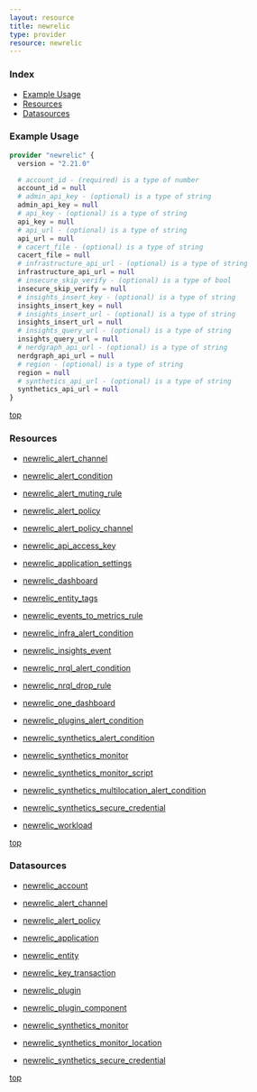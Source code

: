 ```yaml
---
layout: resource
title: newrelic
type: provider
resource: newrelic
---
```


### Index

- [Example Usage](#example-usage)
- [Resources](#resources)
- [Datasources](#datasources)

### Example Usage

```terraform
provider "newrelic" {
  version = "2.21.0"

  # account_id - (required) is a type of number
  account_id = null
  # admin_api_key - (optional) is a type of string
  admin_api_key = null
  # api_key - (optional) is a type of string
  api_key = null
  # api_url - (optional) is a type of string
  api_url = null
  # cacert_file - (optional) is a type of string
  cacert_file = null
  # infrastructure_api_url - (optional) is a type of string
  infrastructure_api_url = null
  # insecure_skip_verify - (optional) is a type of bool
  insecure_skip_verify = null
  # insights_insert_key - (optional) is a type of string
  insights_insert_key = null
  # insights_insert_url - (optional) is a type of string
  insights_insert_url = null
  # insights_query_url - (optional) is a type of string
  insights_query_url = null
  # nerdgraph_api_url - (optional) is a type of string
  nerdgraph_api_url = null
  # region - (optional) is a type of string
  region = null
  # synthetics_api_url - (optional) is a type of string
  synthetics_api_url = null
}
```

[top](#index)

### Resources


- [newrelic_alert_channel](./r/newrelic_alert_channel.md)

- [newrelic_alert_condition](./r/newrelic_alert_condition.md)

- [newrelic_alert_muting_rule](./r/newrelic_alert_muting_rule.md)

- [newrelic_alert_policy](./r/newrelic_alert_policy.md)

- [newrelic_alert_policy_channel](./r/newrelic_alert_policy_channel.md)

- [newrelic_api_access_key](./r/newrelic_api_access_key.md)

- [newrelic_application_settings](./r/newrelic_application_settings.md)

- [newrelic_dashboard](./r/newrelic_dashboard.md)

- [newrelic_entity_tags](./r/newrelic_entity_tags.md)

- [newrelic_events_to_metrics_rule](./r/newrelic_events_to_metrics_rule.md)

- [newrelic_infra_alert_condition](./r/newrelic_infra_alert_condition.md)

- [newrelic_insights_event](./r/newrelic_insights_event.md)

- [newrelic_nrql_alert_condition](./r/newrelic_nrql_alert_condition.md)

- [newrelic_nrql_drop_rule](./r/newrelic_nrql_drop_rule.md)

- [newrelic_one_dashboard](./r/newrelic_one_dashboard.md)

- [newrelic_plugins_alert_condition](./r/newrelic_plugins_alert_condition.md)

- [newrelic_synthetics_alert_condition](./r/newrelic_synthetics_alert_condition.md)

- [newrelic_synthetics_monitor](./r/newrelic_synthetics_monitor.md)

- [newrelic_synthetics_monitor_script](./r/newrelic_synthetics_monitor_script.md)

- [newrelic_synthetics_multilocation_alert_condition](./r/newrelic_synthetics_multilocation_alert_condition.md)

- [newrelic_synthetics_secure_credential](./r/newrelic_synthetics_secure_credential.md)

- [newrelic_workload](./r/newrelic_workload.md)


[top](#index)

### Datasources


- [newrelic_account](./d/newrelic_account.md)

- [newrelic_alert_channel](./d/newrelic_alert_channel.md)

- [newrelic_alert_policy](./d/newrelic_alert_policy.md)

- [newrelic_application](./d/newrelic_application.md)

- [newrelic_entity](./d/newrelic_entity.md)

- [newrelic_key_transaction](./d/newrelic_key_transaction.md)

- [newrelic_plugin](./d/newrelic_plugin.md)

- [newrelic_plugin_component](./d/newrelic_plugin_component.md)

- [newrelic_synthetics_monitor](./d/newrelic_synthetics_monitor.md)

- [newrelic_synthetics_monitor_location](./d/newrelic_synthetics_monitor_location.md)

- [newrelic_synthetics_secure_credential](./d/newrelic_synthetics_secure_credential.md)


[top](#index)